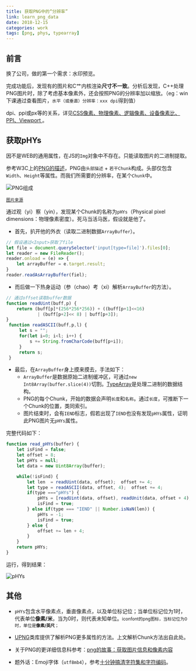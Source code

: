 ```yaml
---
title: 获取PNG中的“分辨率”
link: learn_png_data
date: 2018-12-15
categories: work
tags: [png, phys, typearray]
---
```


## 前言

换了公司，做的第一个需求：水印预览。

完成功能后，发现有的图片和C艹内核渲染**尺寸不一致**。分析后发现，C++处理PNG图片时，除了考虑基本像素外，还会按照PNG的分辨率加以缩放。（eg：win下课通过查看图片，`水平（或垂直）分辨率：xxx dpi`得到值）

dpi、ppi或px等的关系，详见[CSS像素、物理像素、逻辑像素、设备像素比、PPI、Viewport ](https://github.com/jawil/blog/issues/21)。

## 获取pHYs

因不是WEB的通用属性，在JS的`Img`对象中不存在。只能读取图片的二进制提取。

参考W3C上的[PNG的描述](https://www.w3.org/TR/PNG/)，PNG由`头部描述` + `若干Chunk`构成。头部仅包含`Width`、`Height`等属性。而我们所需要的分辨率，在某个`Chunk`中。

![PNG组成](https://edeity.oss-cn-shenzhen.aliyuncs.com/png_data.png)

<small>[图片来源](https://blog.csdn.net/liuyaqi1993/article/details/77531328)</small>

通过观（yi）察（yin），发现某个Chunk的名称为`pHYs`（Physical pixel dimensions：物理像素密度）。死马当活马医，假设就是他了。

- 首先，扒开他的外衣（读取二进制数据`ArrayBuffer`）。

```js
// 假设通过<Input>获取了file
let file = document.querySelector('input[type=file]').files[0];
let reader = new FileReader();
reader.onload = (e) => {
    let arrayBuffer = e.target.result;
}
reader.readAsArrayBuffer(fiel);
```

- 而后做一下热身运动（参（chao）考（xi）解析`ArrayBuffer`的方法）。

```js
// 通过offset读取buffer数据
function readUint(buff,p) {
    return (buff[p]*(256*256*256)) + ((buff[p+1]<<16) 
            | (buff[p+2]<< 8) | buff[p+3]);  
}
 function readASCII(buff,p,l) {
     let s = "";  
     for(let i=0; i<l; i++) { 
         s += String.fromCharCode(buff[p+i]);
     }  
     return s;    
 }
```

- 最后，在`ArrayBuffer`身上摸来摸去，手法如下：
  - `ArrayBuffer`是数据原始二进制缓冲区，可通过`new Int8Array(buffer.slice(4))`切割。[TypeArray](https://developer.mozilla.org/zh-CN/docs/Web/JavaScript/Reference/Global_Objects/TypedArray)是处理二进制的数据结构。
  - PNG的每个Chunk，开始的数据会声明`长度`和`名称`。通过`长度`，可推断下一个Chunk的位置，类同索引。
  - 图片结束时，会有`IEND`标志，假若出现了`IEND`也没有发现`pHYs`属性，证明此PNG图片无`pHYs`属性。

完整代码如下：

```js
function read_pHYs(buffer) {
    let isFind = false;
    let offset = 8;
    let pHYs = null;
    let data = new Uint8Array(buffer);

    while(!isFind) {
        let len  = readUint(data, offset);  offset += 4;
        let type = readASCII(data, offset, 4);  offset += 4;
        if(type ==="pHYs") {
            pHYs = [readUint(data, offset), readUnit(data, offset + 4), data[offset + 8]];
            isFind = true;
        } else if(type === "IEND" || Number.isNaN(len)) {
            pHYs = -1;
            isFind = true;
        } else {
            offset += len + 4;
        }
    }
    return pHYs;
}
```

运行，得到结果：

![pHYs](https://edeity.oss-cn-shenzhen.aliyuncs.com/png_dpi.png)

## 其他

- `pHYs`包含水平像素点，垂直像素点，以及单位标记位；当单位标记位为1时，代表单位**像素/米**，当为0时，则代表未知单位。<small>iconfont的png图标，当标记位为0时，单位是**像素/英尺**；</small>
- [UPNG](https://github.com/Alexander-Pop/UPNG.js/blob/master/UPNG.js)类库提供了解析PNG更多属性的方法。上文解析Chunk方法出自此处。

- 关于PNG的更详细信息科参考：[png的故事：获取图片信息和像素内容](http://www.alloyteam.com/2017/03/the-story-of-png-get-images-and-pixel-content/)

- 题外话：Emoji字体（`utf8mb4`），参考[十分钟搞清字符集和字符编码](http://cenalulu.github.io/linux/character-encoding/)。